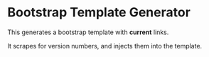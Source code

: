 # Bootstrap Template Generator

This generates a bootstrap template with **current** links.

It scrapes for version numbers, and injects them into the template.
